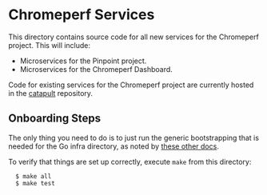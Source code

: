 # Chromeperf Services

This directory contains source code for all new services for the Chromeperf
project. This will include:

-   Microservices for the Pinpoint project.
-   Microservices for the Chromeperf Dashboard.

Code for existing services for the Chromeperf project are currently hosted in
the
[catapult](https://source.chromium.org/chromium/chromium/src/+/master:third_party/catapult/)
repository.

## Onboarding Steps

The only thing you need to do is to just run the generic bootstrapping that is
needed for the Go infra directory, as noted by [these other
docs](https://chromium.googlesource.com/infra/infra//+/HEAD/go/README.md#get-the-code).

To verify that things are set up correctly, execute `make` from this directory:

      $ make all
      $ make test
